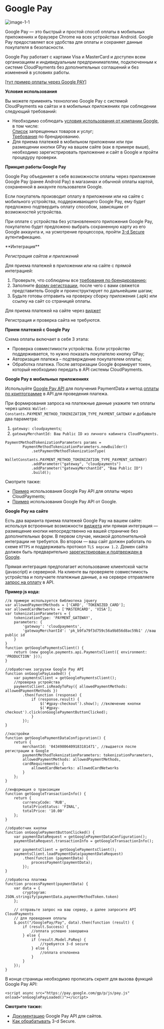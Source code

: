 # Google Pay  

![image-1-1](images/image-1-1.png)

Google Pay — это быстрый и простой способ оплаты в мобильных приложениях и браузере Chrome на всех устройствах Android. Google Pay предоставляет все удобства для оплаты и сохраняет данные покупателя в безопасности.

Google Pay работает с картами Visa и MasterCard и доступен всем организациям и индивидуальным предпринимателям, подключенным к системе CloudPayments без дополнительных соглашений и без изменений в условиях работы.

[[тут пример оплаты через Google PAY]]()

**Условия использования**

Вы можете применять технологию Google Pay с системой CloudPayments на сайтах и в мобильных приложениях при соблюдении следующий требований:

* Необходимо соблюдать [условия использования от компании Google](https://payments.developers.google.com/terms/sellertos), в том числе:
  <br>[Список](https://payments.developers.google.com/terms/aup) запрещенных товаров и услуг;
  <br>[Требования](https://developers.google.com/pay/api/brand-guidelines) по брендированию.
* Для приема платежей в мобильном приложении или при размещении кнопки GPay на вашем сайте (как в примере выше), необходимо зарегистрировать приложение и сайт в Google и пройти процедуру проверки.

**Принцип работы Google Pay**

Google Pay объединяет в себе возможности оплаты через приложение Google Pay (ранее Android Pay) в магазинах и обычной оплаты картой, сохраненной в аккаунте пользователя Google.

Если покупатель производит оплату в приложении или на сайте с мобильного устройства, поддерживающего Google Pay, ему будет предложено подтвердить оплату способом, зависящим от возможностей устройства.

При оплате с устройства без установленного приложения Google Pay, покупателю будет предложено выбрать сохраненную карту из его Google аккаунта и, на усмотрение процессора, пройти [3-d Secure](#3-d-secure) аутентификацию.


<div id="integraciya"></div>
**Интеграция**

_Регистрация сайтов и приложений_

Для приема платежей в приложении или на сайте с прямой интеграцией:

1. Проверьте, что соблюдены все [требования по брендированию](https://developers.google.com/pay/api/brand-guidelines);
2. Заполните [форму регистрации](https://services.google.com/fb/forms/googlepayAPIenable/), после чего с вами свяжется представитель Google и проинструктирует по дальнейшим шагам;
3. Будьте готовы отправить на проверку сборку приложения (.apk) или ссылку на сайт со страницей оплаты.

Для приема платежей на сайте через [виджет](#platezhnyy-vidzhet)

<aside class="notice">Регистрация и проверка сайта не требуются.</aside>

**Прием платежей с Google Pay**

Схема оплаты включает в себя 3 этапа:

* Проверка совместимости устройства. Если устройство поддерживается, то нужно показать покупателю кнопку GPay;  
* Авторизация платежа – подтверждение покупателем оплаты;  
* Обработка платежа. После авторизации Google формирует токен, который необходимо передать в API системы CloudPayments.  

**Google Pay в мобильных приложениях**

Используйте [Google Pay API](https://developers.google.com/pay/api/setup) для получения PaymentData и метод [оплаты по криптограмме](#oplata-po-kriptogramme) в API для проведения платежа.

При формирования запроса на платежные данные укажите тип оплаты через шлюз:
`Wallet-Constants.PAYMENT_METHOD_TOKENIZATION_TYPE_PAYMENT_GATEWAY`
и добавьте два параметра:

1. `gateway: cloudpayments`;
2. `gatewayMerchantId: Ваш Public ID из личного кабинета CloudPayments.`

```shell
PaymentMethodTokenizationParameters params =
        PaymentMethodTokenizationParameters.newBuilder()
            .setPaymentMethodTokenizationType(
                WalletConstants.PAYMENT_METHOD_TOKENIZATION_TYPE_PAYMENT_GATEWAY)
            .addParameter("gateway", "cloudpayments")
            .addParameter("gatewayMerchantId", "Ваш Public ID")
            .build();
```

Смотрите также:

* [Пример](https://github.com/cloudpayments/CloudPayments_AndroidCheckout) использования Google Pay API для оплаты через CloudPayments;
* [Пример](https://github.com/google-pay/android-quickstart) использования Google Pay API от Google.

**Google Pay на сайте**

Есть два варианта приема платежей Google Pay на вашем сайте: используя встроенные возможности [виджета](#platezhnyy-vidzhet) или прямая интеграция — размещение кнопки непосредственно на вашей страничке без дополнительных форм. В первом случае, никакой дополнительной интеграции не требуется. Во втором — ваш сайт должен работать по схеме `HTTPS` и поддерживать протокол `TLS версии 1.2`. Домен сайта должен быть предварительно [зарегистрирован и подтвержден в Google](#integraciya).

Прямая интеграция предполагает использование клиентской части (javascript) и серверной. На клиенте вы проверяете совместимость устройства и получаете платежные данные, а на сервере отправляете [запрос на оплату](#oplata-po-kriptogramme) в API.

**Пример js кода:**

```shell
//в примере используется библиотека jquery
var allowedPaymentMethods = ['CARD', 'TOKENIZED_CARD'];
var allowedCardNetworks = ['MASTERCARD', 'VISA']; 
var tokenizationParameters = {
    tokenizationType: 'PAYMENT_GATEWAY',
    parameters: {
        'gateway': 'cloudpayments',
        'gatewayMerchantId': 'pk_b9fa79f3d759c56a9b856d8ac59b1' //ваш public id
    }
}
function getGooglePaymentsClient() {
    return (new google.payments.api.PaymentsClient({ environment: 'PRODUCTION' }));
}

//обработчик загрузки Google Pay API
function onGooglePayLoaded() {
    var paymentsClient = getGooglePaymentsClient();
    //проверка устройства
    paymentsClient.isReadyToPay({ allowedPaymentMethods: allowedPaymentMethods })
        .then(function (response) {
            if (response.result) {
                $('#gpay-checkout').show(); //включение кнопки
                $('#gpay-checkout').click(onGooglePaymentButtonClicked);
            }
        });
}

//настройки
function getGooglePaymentDataConfiguration() {
    return {
        merchantId: '04349806409183181471', //выдается после регистрации в Google
        paymentMethodTokenizationParameters: tokenizationParameters,
        allowedPaymentMethods: allowedPaymentMethods,
        cardRequirements: {
            allowedCardNetworks: allowedCardNetworks
        }
    };
}

//информация о транзакции
function getGoogleTransactionInfo() {
    return {
        currencyCode: 'RUB',
        totalPriceStatus: 'FINAL',
        totalPrice: '10.00'
    };
}

//обработчик кнопки
function onGooglePaymentButtonClicked() {
    var paymentDataRequest = getGooglePaymentDataConfiguration();
    paymentDataRequest.transactionInfo = getGoogleTransactionInfo();

    var paymentsClient = getGooglePaymentsClient();
    paymentsClient.loadPaymentData(paymentDataRequest)
        .then(function (paymentData) {
            processPayment(paymentData);
        });
}            

//обработка платежа
function processPayment(paymentData) {
    var data = {
        cryptogram: JSON.stringify(paymentData.paymentMethodToken.token)
    };

    // отправьте запрос на ваш сервер, а далее запросите API CloudPayments
    // для проведения оплаты 
    $.post("/GooglePay/Pay", data).then(function (result) {
        if (result.Success) {
            //оплата успешно завершена
        } else {
            if (result.Model.PaReq) { 
                //требуется 3-d secure
            } else {
                //оплата отклонена
            }
        }
    });
}
```

В конце страницы необходимо прописать скрипт для вызова функций Google Pay API:

```shell
<script async src="https://pay.google.com/gp/p/js/pay.js" onload="onGooglePayLoaded()"></script>
```

**Смотрите также:**

* [Документацию](https://developers.google.com/pay/api/web/setup) Google Pay API для сайтов.
* [Как обрабатывать](#obrabotka-3-d-secure) 3-d Secure.




